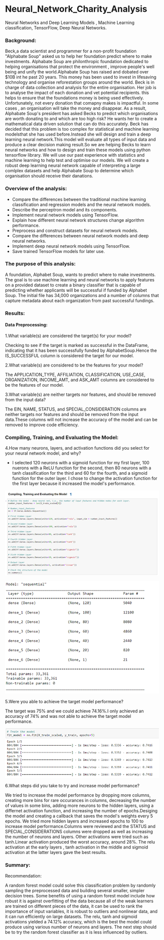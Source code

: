 # Neural_Network_Charity_Analysis

Neural Networks and Deep Learning Models , Machine Learning classification, TensorFlow, Deep Neural Networks.

### Background:

Beck,a data scientist and programmer for a non-profit foundation "Alphabate Soup" asked us to help her foundation predict where to make investments.
Alphabate Soup are philonthropic foundation dedicated to helping organisations that protect the environment , improve people's well being and unify the world.Alphabate Soup has raised and dobated over $10B int he past 20 years. This money has been used to invest in lifesaving technology and organise reforestation groups around the world. Beck is in charge of data collection and analysis for the entire organisation. Her job is to analyse the impact of each donation and vet potential recipients. this helps to ensure that the foundations money is being used effectively.
Unfortunately, not every donation that comapny makes is impactful. In some cases , an organisation will take the money and disappear. As a result, Alphabate Soup's president has asked Becks to predict which organisations are worth donating to and which are too high risk? He wants her to create a mathematical data driven solution that can do this accurately.
Beck has decided that this problem is too complex for statistical and machine learning modelsthat she has used before.Instead she will design and train a deep learning neural network.This model will evaluate all types of input data and produce a clear decision making result.So we are helping Becks to learn neural networks and how to design and train these models using python tensorflow library. We will use our past experience with statistics and machine learning to help test and optimise our models. We will create a robust deep learning neural network capable of interpreting a large comlplex datasets and help Alphabate Soup to determine which organisation should receive their danations.

### Overview of the analysis:

- Compare the differences between the traditional machine learning classification and regression models and the neural network models.
- Describe the perceptron model and its components.
- Implement neural network models using TensorFlow.
- Explain how different neural network structures change algorithm performance.
- Preprocess and construct datasets for neural network models.
- Compare the differences between neural network models and deep neural networks.
- Implement deep neural network models using TensorFlow.
- Save trained TensorFlow models for later use.

### The purpose of this analysis:

A foundation, Alphabet Soup, wants to predict where to make investments. The goal is to use machine learning and neural networks to apply features on a provided dataset to create a binary classifier that is capable of predicting whether applicants will be successful if funded by Alphabet Soup. The initial file has 34,000 organizations and a number of columns that capture metadata about each organization from past successful fundings.

### Results:

#### Data Preprocessing:

1.What variable(s) are considered the target(s) for your model?

Checking to see if the target is marked as successful in the DataFrame, indicating that it has been successfully funded by AlphabetSoup.Hence the IS_SUCCESSFUL column is considered the target for our model.

2.What variable(s) are considered to be the features for your model?

The APPLICATION_TYPE, AFFILIATION, CLASSIFICATION, USE_CASE, ORGANIZATION, INCOME_AMT, and ASK_AMT columns are considered to be the features of our model.

3.What variable(s) are neither targets nor features, and should be removed from the input data?

The EIN, NAME, STATUS, and SPECIAL_CONSIDERATION columns are neither targets nor features and should be removed from the input data.These columns will not increase the accuracy of the model and can be removed to improve code efficiency.

### Compiling, Training, and Evaluating the Model:

4.How many neurons, layers, and activation functions did you select for your neural network model, and why?

- I selected 120 neurons with a sigmoid function for my first layer, 100 nuerons with a ReLU function for the second, then 80 neurons with a tanh classification for the third and 60 for the fourth, and a sigmoid function for the outer layer. I chose to change the activation function for the first layer because it increased the model's performance.

![Alt_text](https://github.com/RGK73/Neural_Network_Charity_Analysis/blob/main/Images/optimisation.png)

![alt_text](https://github.com/RGK73/Neural_Network_Charity_Analysis/blob/main/Images/model_nn.png)

5.Were you able to achieve the target model performance?

The target was 75% and we could achieve 74.16%.I only achieved an accuracy of 74% and was not able to achieve the target model performance.

![Alt_text](https://github.com/RGK73/Neural_Network_Charity_Analysis/blob/main/Images/efficiency.png)

6.What steps did you take to try and increase model performance?

We tried to increase the model performance by dropping more columns, creating more bins for rare occurances in columns, decreasing the number of values in some bins, adding more neurons to the hidden layers, using a differnet activation function, and increasing the number of epochs.Desiging the model and creating a callback that saves the model's weights every 5 epochs.
We tried more hidden layers and increased epochs to 100 to increase model performance.Columns were reviewed and the STATUS and SPECIAL_CONSIDERATIONS columns were dropped as well as increasing the number of neurons and layers. Other activations were tried such as tanh.Linear activation produced the worst accuracy, around 28%. The relu activation at the early layers , tanh activation in the middle and sigmoid activation at the latter layers gave the best results.

### Summary: 

Recommendation:

A random forest model could solve this classification problem by randomly sampling the preprocessed data and building several smaller, simpler decision trees. Some benefits of using a random forest model include how robust it is against overfitting of the data because all of the weak learners are trained on different pieces of the data, it can be used to rank the importance of input variables, it is robust to outliers and nonlinear data, and it can run efficiently on large datasets.
The relu, tanh and sigmoid activations yielded a 74.12% accuracy, which is the best the model could produce using various number of neurons and layers. The next step should be to try the random forest classifier as it is less influenced by outliers.
